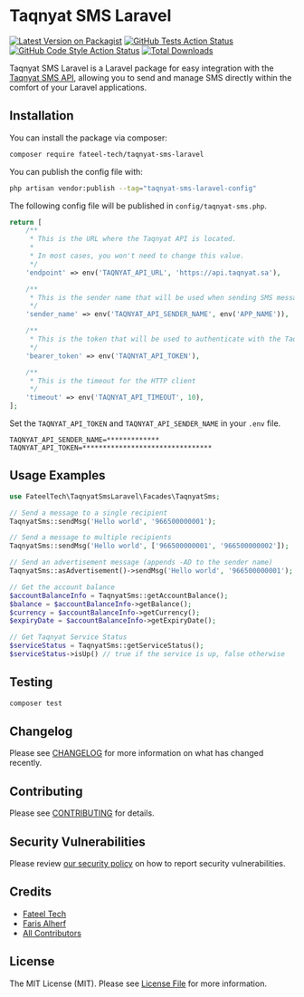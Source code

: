 # Taqnyat SMS Laravel

[![Latest Version on Packagist](https://img.shields.io/packagist/v/fateel-tech/taqnyat-sms-laravel.svg?style=flat-square)](https://packagist.org/packages/fateel-tech/taqnyat-sms-laravel)
[![GitHub Tests Action Status](https://img.shields.io/github/actions/workflow/status/fateel-tech/taqnyat-sms-laravel/run-tests.yml?branch=main&label=tests&style=flat-square)](https://github.com/fateel-tech/taqnyat-sms-laravel/actions?query=workflow%3Arun-tests+branch%3Amaster)
[![GitHub Code Style Action Status](https://img.shields.io/github/actions/workflow/status/fateel-tech/taqnyat-sms-laravel/fix-php-code-style-issues.yml?branch=main&label=code%20style&style=flat-square)](https://github.com/fateel-tech/taqnyat-sms-laravel/actions?query=workflow%3A"Fix+PHP+code+style+issues"+branch%3Amaster)
[![Total Downloads](https://img.shields.io/packagist/dt/fateel-tech/taqnyat-sms-laravel.svg?style=flat-square)](https://packagist.org/packages/fateel-tech/taqnyat-sms-laravel)

Taqnyat SMS Laravel is a Laravel package for easy integration with the [Taqnyat SMS API](https://dev.taqnyat.sa/ar/doc/sms/), allowing you to send and manage SMS directly within the comfort of your Laravel applications.

## Installation

You can install the package via composer:

```bash
composer require fateel-tech/taqnyat-sms-laravel
```

You can publish the config file with:

```bash
php artisan vendor:publish --tag="taqnyat-sms-laravel-config"
```

The following config file will be published in `config/taqnyat-sms.php`.

```php
return [
    /**
     * This is the URL where the Taqnyat API is located.
     *
     * In most cases, you won't need to change this value.
     */
    'endpoint' => env('TAQNYAT_API_URL', 'https://api.taqnyat.sa'),

    /**
     * This is the sender name that will be used when sending SMS messages.
     */
    'sender_name' => env('TAQNYAT_API_SENDER_NAME', env('APP_NAME')),

    /**
     * This is the token that will be used to authenticate with the Taqnyat API
     */
    'bearer_token' => env('TAQNYAT_API_TOKEN'),

    /**
     * This is the timeout for the HTTP client
     */
    'timeout' => env('TAQNYAT_API_TIMEOUT', 10),
];
```

Set the `TAQNYAT_API_TOKEN` and `TAQNYAT_API_SENDER_NAME` in your `.env` file.

```dotenv
TAQNYAT_API_SENDER_NAME=*************
TAQNYAT_API_TOKEN=********************************
```

## Usage Examples

```php
use FateelTech\TaqnyatSmsLaravel\Facades\TaqnyatSms;

// Send a message to a single recipient
TaqnyatSms::sendMsg('Hello world', '966500000001');

// Send a message to multiple recipients
TaqnyatSms::sendMsg('Hello world', ['966500000001', '966500000002']);

// Send an advertisement message (appends -AD to the sender name)
TaqnyatSms::asAdvertisement()->sendMsg('Hello world', '966500000001');

// Get the account balance
$accountBalanceInfo = TaqnyatSms::getAccountBalance();
$balance = $accountBalanceInfo->getBalance();
$currency = $accountBalanceInfo->getCurrency();
$expiryDate = $accountBalanceInfo->getExpiryDate();

// Get Taqnyat Service Status
$serviceStatus = TaqnyatSms::getServiceStatus();
$serviceStatus->isUp() // true if the service is up, false otherwise
```

## Testing

```bash
composer test
```

## Changelog

Please see [CHANGELOG](CHANGELOG.md) for more information on what has changed recently.

## Contributing

Please see [CONTRIBUTING](CONTRIBUTING.md) for details.

## Security Vulnerabilities

Please review [our security policy](../../security/policy) on how to report security vulnerabilities.

## Credits

- [Fateel Tech](https://github.com/Fateel-Tech)
- [Faris Alherf](https://github.com/farishrf)
- [All Contributors](../../contributors)

## License

The MIT License (MIT). Please see [License File](LICENSE.md) for more information.
